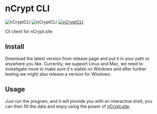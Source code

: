 # nCrypt CLI
![nCryptCLI](https://github.com/Ncrypt-Site/ncrypt-cli/workflows/nCryptCLI/badge.svg)
![nCryptCLI](https://img.shields.io/github/license/Ncrypt-Site/ncrypt-cli?style=flat)
[![nCryptCLI](https://goreportcard.com/badge/github.com/Ncrypt-Site/ncrypt-cli)](https://goreportcard.com/report/github.com/Ncrypt-Site/ncrypt-cli)
  
Cli client for nCrypt.site

## Install
Download the latest version from release page and put it in your path or anywhere you like.
Currently, we support Linux and Mac, we need to investigate more to make sure it's stable on Windows and
after further testing we might also release a version for Windows.

## Usage
Just run the program, and it will provide you with an interactive shell, you can then fill the data and
enjoy using the power of [nCrypt.site](https://ncrypt.site).
